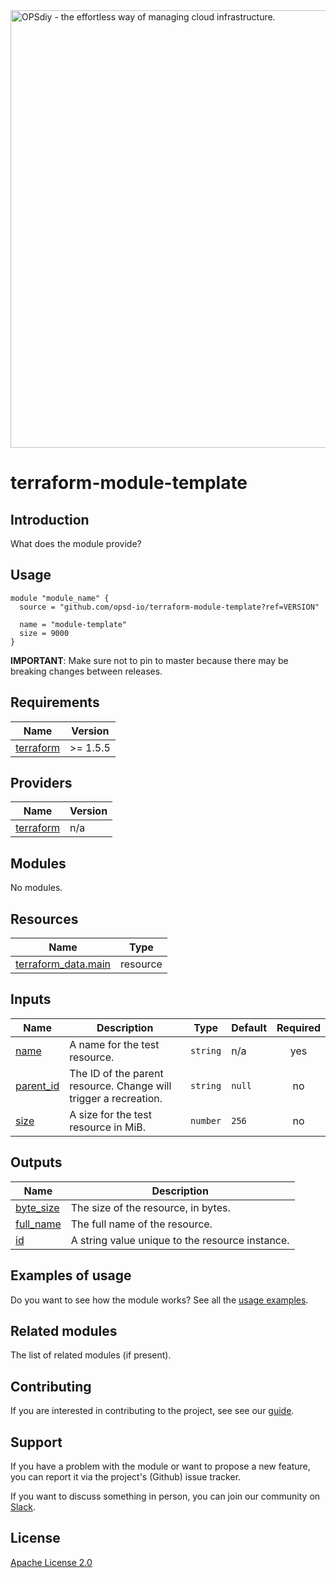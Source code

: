 <picture>
  <source media="(prefers-color-scheme: dark)" srcset="https://www-opsd-io.s3.eu-central-1.amazonaws.com/OPSdiy/OPSdiy-Medium-drk-slogan.png">
  <source media="(prefers-color-scheme: light)" srcset="https://www-opsd-io.s3.eu-central-1.amazonaws.com/OPSdiy/OPSdiy-Medium-lgt-slogan.png">
  <img alt="OPSdiy - the effortless way of managing cloud infrastructure." src="https://www-opsd-io.s3.eu-central-1.amazonaws.com/OPSdiy/OPSdiy-Medium-lgt-slogan.png" width="700">
</picture>

# terraform-module-template

## Introduction

What does the module provide?

## Usage

```hcl
module "module_name" {
  source = "github.com/opsd-io/terraform-module-template?ref=VERSION"

  name = "module-template"
  size = 9000
}

```

**IMPORTANT**: Make sure not to pin to master because there may be breaking changes between releases.

<!-- BEGIN_TF_DOCS -->
## Requirements

| Name | Version |
|------|---------|
| <a name="requirement_terraform"></a> [terraform](#requirement\_terraform) | >= 1.5.5 |

## Providers

| Name | Version |
|------|---------|
| <a name="provider_terraform"></a> [terraform](#provider\_terraform) | n/a |

## Modules

No modules.

## Resources

| Name | Type |
|------|------|
| [terraform_data.main](https://registry.terraform.io/providers/hashicorp/terraform/latest/docs/resources/data) | resource |

## Inputs

| Name | Description | Type | Default | Required |
|------|-------------|------|---------|:--------:|
| <a name="input_name"></a> [name](#input\_name) | A name for the test resource. | `string` | n/a | yes |
| <a name="input_parent_id"></a> [parent\_id](#input\_parent\_id) | The ID of the parent resource. Change will trigger a recreation. | `string` | `null` | no |
| <a name="input_size"></a> [size](#input\_size) | A size for the test resource in MiB. | `number` | `256` | no |

## Outputs

| Name | Description |
|------|-------------|
| <a name="output_byte_size"></a> [byte\_size](#output\_byte\_size) | The size of the resource, in bytes. |
| <a name="output_full_name"></a> [full\_name](#output\_full\_name) | The full name of the resource. |
| <a name="output_id"></a> [id](#output\_id) | A string value unique to the resource instance. |
<!-- END_TF_DOCS -->

## Examples of usage

Do you want to see how the module works? See all the [usage examples](examples).

## Related modules

The list of related modules (if present).

## Contributing

If you are interested in contributing to the project, see see our [guide](https://github.com/opsd-io/contribution).

## Support

If you have a problem with the module or want to propose a new feature, you can report it via the project's (Github) issue tracker.

If you want to discuss something in person, you can join our community on [Slack](https://join.slack.com/t/opsd-community/signup).

## License

[Apache License 2.0](LICENSE)
